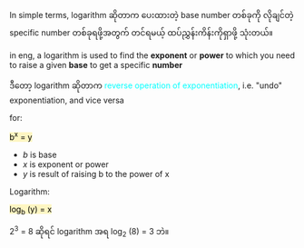 
In simple terms, logarithm ဆိုတာက ပေးထားတဲ့ base number တစ်ခုကို လိုချင်တဲ့ specific number တစ်ခုရဖို့အတွက် တင်ရမယ့် ထပ်ညွှန်းကိန်းကိုရှာဖို့ သုံးတယ်။

in eng, a logarithm is used to find the **exponent** or **power** to which you need to raise a given **base** to get a specific **number** 

ဒီတော့ logarithm ဆိုတာက <span style="color:rgb(0, 255, 255)">reverse operation of exponentiation</span>, i.e. "undo" exponentiation, and vice versa

for: 

<mark style="background: #FFF3A3A6;">b<sup>x</sup> = y</mark>

- *b* is base
- *x* is exponent or power
- *y* is result of raising b to the power of x

Logarithm:

<mark style="background: #FFF3A3A6;">log<sub>b</sub> (y) = x </mark>


2<sup>3</sup> = 8 ဆိုရင် logarithm အရ log<sub>2</sub> (8) = 3 ဘဲ။